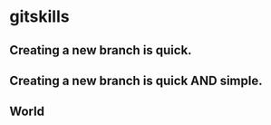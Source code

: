 # gitskills
## Creating a new branch is quick.
## Creating a new branch is quick AND simple.
## World